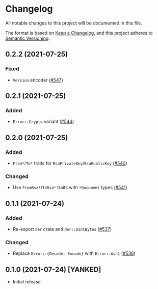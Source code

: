 # Changelog
All notable changes to this project will be documented in this file.

The format is based on [Keep a Changelog](https://keepachangelog.com/en/1.0.0/),
and this project adheres to [Semantic Versioning](https://semver.org/spec/v2.0.0.html).

## 0.2.2 (2021-07-25)
### Fixed
- `Version` encoder ([#547])

[#547]: https://github.com/RustCrypto/utils/pull/547

## 0.2.1 (2021-07-25)
### Added
- `Error::Crypto` variant ([#544])

[#544]: https://github.com/RustCrypto/utils/pull/544

## 0.2.0 (2021-07-25)
### Added
- `From*`/`To*` traits for `RsaPrivateKey`/`RsaPublicKey` ([#540])

### Changed
- Use `FromRsa*`/`ToRsa*` traits with `*Document` types ([#541])

[#540]: https://github.com/RustCrypto/utils/pull/540
[#541]: https://github.com/RustCrypto/utils/pull/541

## 0.1.1 (2021-07-24)
### Added
- Re-export `der` crate and `der::UIntBytes` ([#537])

### Changed
- Replace `Error::{Decode, Encode}` with `Error::Asn1` ([#538])

[#537]: https://github.com/RustCrypto/utils/pull/537
[#538]: https://github.com/RustCrypto/utils/pull/538

## 0.1.0 (2021-07-24) [YANKED]
- Initial release
